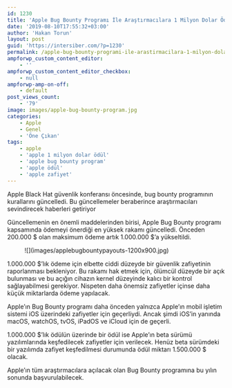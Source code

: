 ```yaml
---
id: 1230
title: 'Apple Bug Bounty Programı İle Araştırmacılara 1 Milyon Dolar Ödeyecek'
date: '2019-08-10T17:55:32+03:00'
author: 'Hakan Torun'
layout: post
guid: 'https://intersiber.com/?p=1230'
permalink: /apple-bug-bounty-programi-ile-arastirmacilara-1-milyon-dolar-odeyecek/
ampforwp_custom_content_editor:
    - ''
ampforwp_custom_content_editor_checkbox:
    - null
ampforwp-amp-on-off:
    - default
post_views_count:
    - '79'
image: images/apple-bug-bounty-program.jpg
categories:
    - Apple
    - Genel
    - 'Öne Çıkan'
tags:
    - apple
    - 'apple 1 milyon dolar ödül'
    - 'apple bug bounty program'
    - 'apple ödül'
    - 'apple zafiyet'
---
```


Apple Black Hat güvenlik konferansı öncesinde, bug bounty programının kurallarını güncelledi. Bu güncellemeler beraberince araştırmacıları sevindirecek haberleri getiriyor

Güncellemenin en önemli maddelerinden birisi, Apple Bug Bounty programı kapsamında ödemeyi önerdiği en yüksek rakamı güncelledi. Önceden 200.000 $ olan maksimum ödeme artık 1.000.000 $’a yükseltildi.

<figure class="wp-block-image">![](images/applebugbountypayouts-1200x900.jpg)</figure>1.000.000 $’lık ödeme için elbette ciddi düzeyde bir güvenlik zafiyetinin raporlanması bekleniyor. Bu rakamı hak etmek için, ölümcül düzeyde bir açık bulunması ve bu açığın cihazın kernel düzeyinde kalıcı bir kontrol sağlayabilmesi gerekiyor. Nispeten daha önemsiz zafiyetler içinse daha küçük miktarlarda ödeme yapılacak.

Apple’ın Bug Bounty programı daha önceden yalnızca Apple’ın mobil işletim sistemi iOS üzerindeki zafiyetler için geçerliydi. Ancak şimdi iOS’in yanında macOS, watchOS, tvOS, iPadOS ve iCloud için de geçerli.

1.000.000 $’lık ödülün üzerinde bir ödül ise Apple’ın beta sürümü yazılımlarında keşfedilecek zafiyetler için verilecek. Henüz beta sürümdeki bir yazılımda zafiyet keşfedilmesi durumunda ödül miktarı 1.500.000 $ olacak.

Apple’ın tüm araştırmacılara açılacak olan Bug Bounty programına bu yılın sonunda başvurulabilecek.